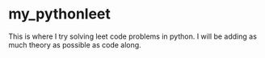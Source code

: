 # my_pythonleet
This is where I try solving leet code  problems in python.
I will be adding as much theory as possible as code along.
